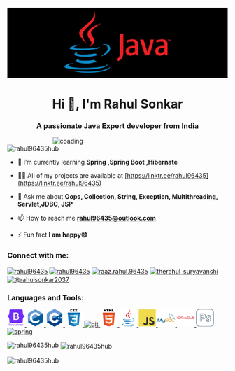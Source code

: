 ![logo](https://github.com/Rahul96435hub/Rahul96435hub/blob/main/java-black.png)
<h1 align="center">Hi 👋, I'm Rahul Sonkar</h1>
<h3 align="center">A passionate Java Expert developer from India</h3>
<img align="right" alt="coading" width="400" src = "https://images.squarespace-cdn.com/content/v1/5769fc401b631bab1addb2ab/1541580611624-TE64QGKRJG8SWAIUS7NS/coding-freak.gif">

<p align="left"> <img src="https://komarev.com/ghpvc/?username=rahul96435hub&label=Profile%20views&color=0e75b6&style=flat" alt="rahul96435hub" /> </p>

- 🌱 I’m currently learning **Spring ,Spring Boot ,Hibernate**

- 👨‍💻 All of my projects are available at [https://linktr.ee/rahul96435](https://linktr.ee/rahul96435)

- 💬 Ask me about **Oops, Collection, String, Exception, Multithreading, Servlet,JDBC, JSP**

- 📫 How to reach me **rahul96435@outlook.com**

- ⚡ Fun fact **I am happy😊**

<h3 align="left">Connect with me:</h3>
<p align="left">
<a href="https://twitter.com/rahul96435" target="blank"><img align="center" src="https://raw.githubusercontent.com/rahuldkjain/github-profile-readme-generator/master/src/images/icons/Social/twitter.svg" alt="rahul96435" height="30" width="40" /></a>
<a href="https://linkedin.com/in/rahul96435" target="blank"><img align="center" src="https://raw.githubusercontent.com/rahuldkjain/github-profile-readme-generator/master/src/images/icons/Social/linked-in-alt.svg" alt="rahul96435" height="30" width="40" /></a>
<a href="https://fb.com/raaz.rahul.96435" target="blank"><img align="center" src="https://raw.githubusercontent.com/rahuldkjain/github-profile-readme-generator/master/src/images/icons/Social/facebook.svg" alt="raaz.rahul.96435" height="30" width="40" /></a>
<a href="https://instagram.com/therahul_suryavanshi" target="blank"><img align="center" src="https://raw.githubusercontent.com/rahuldkjain/github-profile-readme-generator/master/src/images/icons/Social/instagram.svg" alt="therahul_suryavanshi" height="30" width="40" /></a>
<a href="https://www.youtube.com/c/@rahulsonkar2037" target="blank"><img align="center" src="https://raw.githubusercontent.com/rahuldkjain/github-profile-readme-generator/master/src/images/icons/Social/youtube.svg" alt="@rahulsonkar2037" height="30" width="40" /></a>
</p>

<h3 align="left">Languages and Tools:</h3>
<p align="left"> <a href="https://getbootstrap.com" target="_blank" rel="noreferrer"> <img src="https://raw.githubusercontent.com/devicons/devicon/master/icons/bootstrap/bootstrap-plain-wordmark.svg" alt="bootstrap" width="40" height="40"/> </a> <a href="https://www.cprogramming.com/" target="_blank" rel="noreferrer"> <img src="https://raw.githubusercontent.com/devicons/devicon/master/icons/c/c-original.svg" alt="c" width="40" height="40"/> </a> <a href="https://www.w3schools.com/cpp/" target="_blank" rel="noreferrer"> <img src="https://raw.githubusercontent.com/devicons/devicon/master/icons/cplusplus/cplusplus-original.svg" alt="cplusplus" width="40" height="40"/> </a> <a href="https://www.w3schools.com/css/" target="_blank" rel="noreferrer"> <img src="https://raw.githubusercontent.com/devicons/devicon/master/icons/css3/css3-original-wordmark.svg" alt="css3" width="40" height="40"/> </a> <a href="https://git-scm.com/" target="_blank" rel="noreferrer"> <img src="https://www.vectorlogo.zone/logos/git-scm/git-scm-icon.svg" alt="git" width="40" height="40"/> </a> <a href="https://www.w3.org/html/" target="_blank" rel="noreferrer"> <img src="https://raw.githubusercontent.com/devicons/devicon/master/icons/html5/html5-original-wordmark.svg" alt="html5" width="40" height="40"/> </a> <a href="https://www.java.com" target="_blank" rel="noreferrer"> <img src="https://raw.githubusercontent.com/devicons/devicon/master/icons/java/java-original.svg" alt="java" width="40" height="40"/> </a> <a href="https://developer.mozilla.org/en-US/docs/Web/JavaScript" target="_blank" rel="noreferrer"> <img src="https://raw.githubusercontent.com/devicons/devicon/master/icons/javascript/javascript-original.svg" alt="javascript" width="40" height="40"/> </a> <a href="https://www.mysql.com/" target="_blank" rel="noreferrer"> <img src="https://raw.githubusercontent.com/devicons/devicon/master/icons/mysql/mysql-original-wordmark.svg" alt="mysql" width="40" height="40"/> </a> <a href="https://www.oracle.com/" target="_blank" rel="noreferrer"> <img src="https://raw.githubusercontent.com/devicons/devicon/master/icons/oracle/oracle-original.svg" alt="oracle" width="40" height="40"/> </a> <a href="https://www.photoshop.com/en" target="_blank" rel="noreferrer"> <img src="https://raw.githubusercontent.com/devicons/devicon/master/icons/photoshop/photoshop-line.svg" alt="photoshop" width="40" height="40"/> </a> <a href="https://spring.io/" target="_blank" rel="noreferrer"> <img src="https://www.vectorlogo.zone/logos/springio/springio-icon.svg" alt="spring" width="40" height="40"/> </a> </p>

<p><img align="left" src="https://github-readme-stats.vercel.app/api/top-langs?username=rahul96435hub&show_icons=true&locale=en&layout=compact" alt="rahul96435hub" /></p>

<p>&nbsp;<img align="center" src="https://github-readme-stats.vercel.app/api?username=rahul96435hub&show_icons=true&locale=en" alt="rahul96435hub" /></p>

<p><img align="center" src="https://github-readme-streak-stats.herokuapp.com/?user=rahul96435hub&" alt="rahul96435hub" /></p>
